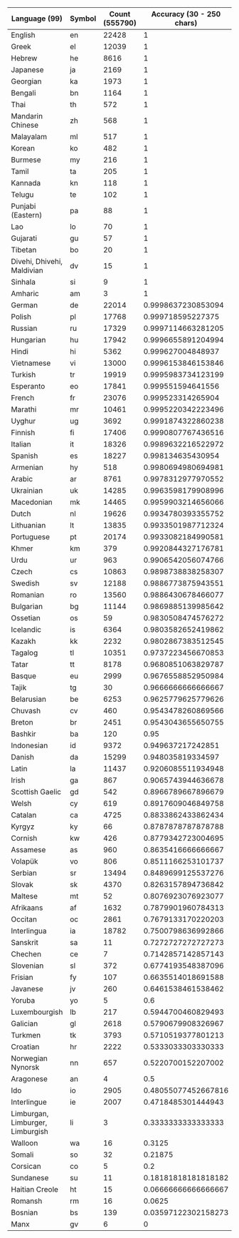 | Language (99)                    | Symbol | Count (555790) | Accuracy (30 - 250 chars) |
| -------------------------------- | ------ | -------------- | ------------------------- |
| English                          | en     | 22428          | 1                         |
| Greek                            | el     | 12039          | 1                         |
| Hebrew                           | he     | 8616           | 1                         |
| Japanese                         | ja     | 2169           | 1                         |
| Georgian                         | ka     | 1973           | 1                         |
| Bengali                          | bn     | 1164           | 1                         |
| Thai                             | th     | 572            | 1                         |
| Mandarin Chinese                 | zh     | 568            | 1                         |
| Malayalam                        | ml     | 517            | 1                         |
| Korean                           | ko     | 482            | 1                         |
| Burmese                          | my     | 216            | 1                         |
| Tamil                            | ta     | 205            | 1                         |
| Kannada                          | kn     | 118            | 1                         |
| Telugu                           | te     | 102            | 1                         |
| Punjabi (Eastern)                | pa     | 88             | 1                         |
| Lao                              | lo     | 70             | 1                         |
| Gujarati                         | gu     | 57             | 1                         |
| Tibetan                          | bo     | 20             | 1                         |
| Divehi, Dhivehi, Maldivian       | dv     | 15             | 1                         |
| Sinhala                          | si     | 9              | 1                         |
| Amharic                          | am     | 3              | 1                         |
| German                           | de     | 22014          | 0.9998637230853094        |
| Polish                           | pl     | 17768          | 0.999718595227375         |
| Russian                          | ru     | 17329          | 0.9997114663281205        |
| Hungarian                        | hu     | 17942          | 0.9996655891204994        |
| Hindi                            | hi     | 5362           | 0.999627004848937         |
| Vietnamese                       | vi     | 13000          | 0.9996153846153846        |
| Turkish                          | tr     | 19919          | 0.9995983734123199        |
| Esperanto                        | eo     | 17841          | 0.999551594641556         |
| French                           | fr     | 23076          | 0.999523314265904         |
| Marathi                          | mr     | 10461          | 0.9995220342223496        |
| Uyghur                           | ug     | 3692           | 0.9991874322860238        |
| Finnish                          | fi     | 17406          | 0.9990807767436516        |
| Italian                          | it     | 18326          | 0.9989632216522972        |
| Spanish                          | es     | 18227          | 0.998134635430954         |
| Armenian                         | hy     | 518            | 0.9980694980694981        |
| Arabic                           | ar     | 8761           | 0.9978312977970552        |
| Ukrainian                        | uk     | 14285          | 0.9963598179908996        |
| Macedonian                       | mk     | 14465          | 0.9959903214656066        |
| Dutch                            | nl     | 19626          | 0.9934780393355752        |
| Lithuanian                       | lt     | 13835          | 0.9933501987712324        |
| Portuguese                       | pt     | 20174          | 0.9933082184990581        |
| Khmer                            | km     | 379            | 0.9920844327176781        |
| Urdu                             | ur     | 963            | 0.9906542056074766        |
| Czech                            | cs     | 10863          | 0.9898738838258307        |
| Swedish                          | sv     | 12188          | 0.9886773875943551        |
| Romanian                         | ro     | 13560          | 0.9886430678466077        |
| Bulgarian                        | bg     | 11144          | 0.9869885139985642        |
| Ossetian                         | os     | 59             | 0.9830508474576272        |
| Icelandic                        | is     | 6364           | 0.9803582652419862        |
| Kazakh                           | kk     | 2232           | 0.9802867383512545        |
| Tagalog                          | tl     | 10351          | 0.9737223456670853        |
| Tatar                            | tt     | 8178           | 0.9680851063829787        |
| Basque                           | eu     | 2999           | 0.9676558852950984        |
| Tajik                            | tg     | 30             | 0.9666666666666667        |
| Belarusian                       | be     | 6253           | 0.9625779625779626        |
| Chuvash                          | cv     | 460            | 0.9543478260869566        |
| Breton                           | br     | 2451           | 0.9543043655650755        |
| Bashkir                          | ba     | 120            | 0.95                      |
| Indonesian                       | id     | 9372           | 0.949637217242851         |
| Danish                           | da     | 15299          | 0.948035819334597         |
| Latin                            | la     | 11437          | 0.9206085511934948        |
| Irish                            | ga     | 867            | 0.9065743944636678        |
| Scottish Gaelic                  | gd     | 542            | 0.8966789667896679        |
| Welsh                            | cy     | 619            | 0.8917609046849758        |
| Catalan                          | ca     | 4725           | 0.8833862433862434        |
| Kyrgyz                           | ky     | 66             | 0.8787878787878788        |
| Cornish                          | kw     | 426            | 0.8779342723004695        |
| Assamese                         | as     | 960            | 0.8635416666666667        |
| Volapük                          | vo     | 806            | 0.8511166253101737        |
| Serbian                          | sr     | 13494          | 0.8489699125537276        |
| Slovak                           | sk     | 4370           | 0.8263157894736842        |
| Maltese                          | mt     | 52             | 0.8076923076923077        |
| Afrikaans                        | af     | 1632           | 0.7879901960784313        |
| Occitan                          | oc     | 2861           | 0.7679133170220203        |
| Interlingua                      | ia     | 18782          | 0.7500798636992866        |
| Sanskrit                         | sa     | 11             | 0.7272727272727273        |
| Chechen                          | ce     | 7              | 0.7142857142857143        |
| Slovenian                        | sl     | 372            | 0.6774193548387096        |
| Frisian                          | fy     | 107            | 0.6635514018691588        |
| Javanese                         | jv     | 260            | 0.6461538461538462        |
| Yoruba                           | yo     | 5              | 0.6                       |
| Luxembourgish                    | lb     | 217            | 0.5944700460829493        |
| Galician                         | gl     | 2618           | 0.5790679908326967        |
| Turkmen                          | tk     | 3793           | 0.5710519377801213        |
| Croatian                         | hr     | 2222           | 0.5333033303330333        |
| Norwegian Nynorsk                | nn     | 657            | 0.5220700152207002        |
| Aragonese                        | an     | 4              | 0.5                       |
| Ido                              | io     | 2905           | 0.48055077452667816       |
| Interlingue                      | ie     | 2007           | 0.4718485301444943        |
| Limburgan, Limburger, Limburgish | li     | 3              | 0.3333333333333333        |
| Walloon                          | wa     | 16             | 0.3125                    |
| Somali                           | so     | 32             | 0.21875                   |
| Corsican                         | co     | 5              | 0.2                       |
| Sundanese                        | su     | 11             | 0.18181818181818182       |
| Haitian Creole                   | ht     | 15             | 0.06666666666666667       |
| Romansh                          | rm     | 16             | 0.0625                    |
| Bosnian                          | bs     | 139            | 0.03597122302158273       |
| Manx                             | gv     | 6              | 0                         |

